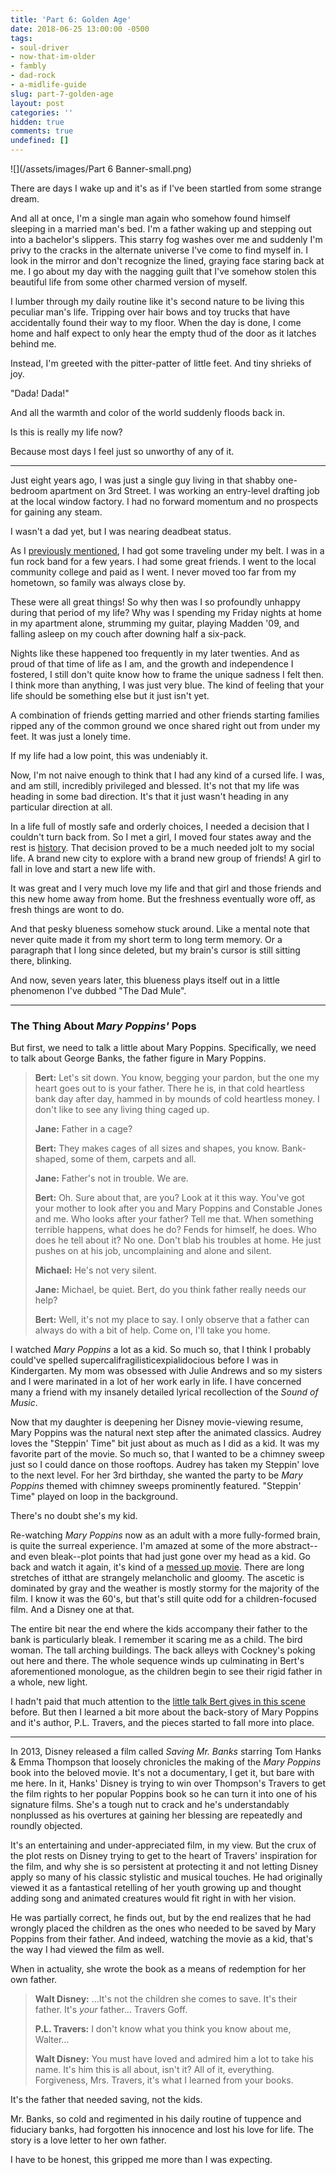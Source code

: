 ```yaml
---
title: 'Part 6: Golden Age'
date: 2018-06-25 13:00:00 -0500
tags:
- soul-driver
- now-that-im-older
- fambly
- dad-rock
- a-midlife-guide
slug: part-7-golden-age
layout: post
categories: ''
hidden: true
comments: true
undefined: []
---
```

![](/assets/images/Part 6 Banner-small.png)

There are days I wake up and it's as if I've been startled from some strange dream.

<!-- break -->

And all at once, I'm a single man again who somehow found himself sleeping in a married man's bed. I'm a father waking up and stepping out into a bachelor's slippers. This starry fog washes over me and suddenly I'm privy to the cracks in the alternate universe I've come to find myself in. I look in the mirror and don't recognize the lined, graying face staring back at me. I go about my day with the nagging guilt that I've somehow stolen this beautiful life from some other charmed version of myself.

I lumber through my daily routine like it's second nature to be living this peculiar man's life. Tripping over hair bows and toy trucks that have accidentally found their way to my floor. When the day is done, I come home and half expect to only hear the empty thud of the door as it latches behind me.

Instead, I'm greeted with the pitter-patter of little feet. And tiny shrieks of joy.

"Dada! Dada!"

And all the warmth and color of the world suddenly floods back in. 

Is this is really my life now? 

Because most days I feel just so unworthy of any of it.

***

Just eight years ago, I was just a single guy living in that shabby one-bedroom apartment on 3rd Street. I was working an entry-level drafting job at the local window factory. I had no forward momentum and no prospects for gaining any steam.

I wasn't a dad yet, but I was nearing deadbeat status.

As I [previously mentioned](http://blog.ryanstraits.com/2018/05/14/part-3-a-grown-up-soul.html), I had got some traveling under my belt. I was in a fun rock band for a few years. I had some great friends. I went to the local community college and paid as I went. I never moved too far from my hometown, so family was always close by.

These were all great things! So why then was I so profoundly unhappy during that period of my life? Why was I spending my Friday nights at home in my apartment alone, strumming my guitar, playing Madden '09, and falling asleep on my couch after downing half a six-pack.

Nights like these happened too frequently in my later twenties. And as proud of that time of life as I am, and the growth and independence I fostered, I still don't quite know how to frame the unique sadness I felt then. I think more than anything, I was just very blue. The kind of feeling that your life should be something else but it just isn't yet.

A combination of friends getting married and other friends starting families ripped any of the common ground we once shared right out from under my feet. It was just a lonely time.

If my life had a low point, this was undeniably it.

Now, I'm not naive enough to think that I had any kind of a cursed life. I was, and am still, incredibly privileged and blessed. It's not that my life was heading in some bad direction. It's that it just wasn't heading in any particular direction at all.

In a life full of mostly safe and orderly choices, I needed a decision that I couldn't turn back from. So I met a girl, I moved four states away and the rest is [history](http://blog.ryanstraits.com/2010/07/05/choose-your-own-adventure.html). That decision proved to be a much needed jolt to my social life. A brand new city to explore with a brand new group of friends! A girl to fall in love and start a new life with.

It was great and I very much love my life and that girl and those friends and this new home away from home. But the freshness eventually wore off, as fresh things are wont to do.

And that pesky blueness somehow stuck around. Like a mental note that never quite made it from my short term to long term memory. Or a paragraph that I long since deleted, but my brain's cursor is still sitting there, blinking.

And now, seven years later, this blueness plays itself out in a little phenomenon I've dubbed "The Dad Mule".

***

### The Thing About _Mary Poppins'_ Pops

But first, we need to talk a little about Mary Poppins. Specifically, we need to talk about George Banks, the father figure in Mary Poppins.

> **Bert:** Let's sit down. You know, begging your pardon, but the one my heart goes out to is your father. There he is, in that cold heartless bank day after day, hammed in by mounds of cold heartless money. I don't like to see any living thing caged up.
>
> **Jane:** Father in a cage?
>
> **Bert:** They makes cages of all sizes and shapes, you know. Bank-shaped, some of them, carpets and all.
>
> **Jane:** Father's not in trouble. We are.
>
> **Bert:** Oh. Sure about that, are you? Look at it this way. You've got your mother to look after you and Mary Poppins and Constable Jones and me. Who looks after your father? Tell me that. When something terrible happens, what does he do? Fends for himself, he does. Who does he tell about it? No one. Don't blab his troubles at home. He just pushes on at his job, uncomplaining and alone and silent.
>
> **Michael:** He's not very silent.
>
> **Jane:** Michael, be quiet. Bert, do you think father really needs our help?
>
> **Bert:** Well, it's not my place to say. I only observe that a father can always do with a bit of help. Come on, I'll take you home.

I watched _Mary Poppins_ a lot as a kid. So much so, that I think I probably could've spelled supercalifragilisticexpialidocious before I was in Kindergarten. My mom was obsessed with Julie Andrews and so my sisters and I were marinated in a lot of her work early in life. I have concerned many a friend with my insanely detailed lyrical recollection of the _Sound of Music_.

Now that my daughter is deepening her Disney movie-viewing resume, Mary Poppins was the natural next step after the animated classics. Audrey loves the "Steppin' Time" bit just about as much as I did as a kid. It was my favorite part of the movie. So much so, that I wanted to be a chimney sweep just so I could dance on those rooftops. Audrey has taken my Steppin' love to the next level. For her 3rd birthday, she wanted the party to be _Mary Poppins_ themed with chimney sweeps prominently featured. "Steppin' Time" played on loop in the background.

There's no doubt she's my kid.

Re-watching _Mary Poppins_ now as an adult with a more fully-formed brain, is quite the surreal experience. I'm amazed at some of the more abstract--and even bleak--plot points that had just gone over my head as a kid. Go back and watch it again, it's kind of a <a href="https://www.buzzfeed.com/leonoraepstein/mary-poppins-is-actually-an-extremely-messed-up-movie?utm_term=.relMK4KBG6#.au6qv1vMGZ" target="blank">messed up movie</a>. There are long stretches of itthat are strangely melancholic and gloomy. The ascetic is dominated by gray and the weather is mostly stormy for the majority of the film. I know it was the 60's, but that's still quite odd for a children-focused film. And a Disney one at that.

The entire bit near the end where the kids accompany their father to the bank is particularly bleak. I remember it scaring me as a child. The bird woman. The tall arching buildings. The back alleys with Cockney's poking out here and there. The whole sequence winds up culminating in Bert's aforementioned monologue, as the children begin to see their rigid father in a whole, new light.

I hadn't paid that much attention to the <a href="https://www.youtube.com/watch?v=bDsBFbjCewg" target="blank">little talk Bert gives in this scene</a> before. But then I learned a bit more about the back-story of Mary Poppins and it's author, P.L. Travers, and the pieces started to fall more into place.

***

In 2013, Disney released a film called _Saving Mr. Banks_ starring Tom Hanks & Emma Thompson that loosely chronicles the making of the _Mary Poppins_ book into the beloved movie. It's not a documentary, I get it, but bare with me here. In it, Hanks' Disney is trying to win over Thompson's Travers to get the film rights to her popular Poppins book so he can turn it into one of his signature films. She's a tough nut to crack and he's understandably nonplussed as his overtures at gaining her blessing are repeatedly and roundly objected.

It's an entertaining and under-appreciated film, in my view. But the crux of the plot rests on Disney trying to get to the heart of Travers' inspiration for the film, and why she is so persistent at protecting it and not letting Disney apply so many of his classic stylistic and musical touches. He had originally viewed it as a fantastical retelling of her youth growing up and thought adding song and animated creatures would fit right in with her vision.

He was partially correct, he finds out, but by the end realizes that he had wrongly placed the children as the ones who needed to be saved by Mary Poppins from their father. And indeed, watching the movie as a kid, that's the way I had viewed the film as well.

When in actuality, she wrote the book as a means of redemption for her own father.

> **Walt Disney:** ...It's not the children she comes to save. It's their father. It's _your_ father... Travers Goff.
>
> **P.L. Travers:** I don't know what you think you know about me, Walter...
>
> **Walt Disney:** You must have loved and admired him a lot to take his name. It's him this is all about, isn't it? All of it, everything. Forgiveness, Mrs. Travers, it's what I learned from your books.

It's the father that needed saving, not the kids.

Mr. Banks, so cold and regimented in his daily routine of tuppence and fiduciary banks, had forgotten his innocence and lost his love for life. The story is a love letter to her own father.

I have to be honest, this gripped me more than I was expecting.